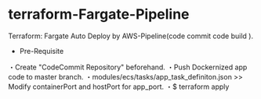 # terraform-Fargate-Pipeline
Terraform:  Fargate Auto Deploy by AWS-Pipeline(code commit code build ).

* Pre-Requisite

・Create "CodeCommit Repository" beforehand.
・Push Dockernized app code to master branch.
・modules/ecs/tasks/app_task_definiton.json >> Modify containerPort and hostPort for app_port. 
・$ terraform apply
